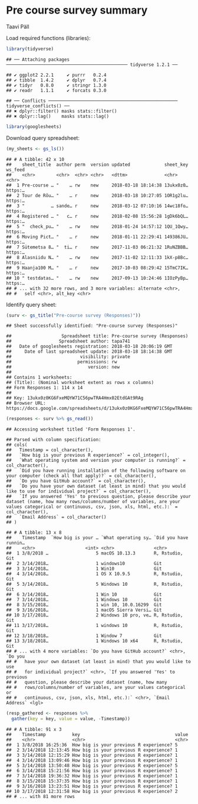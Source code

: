 Pre course survey summary
================
Taavi Päll

Load required functions (libraries):

``` r
library(tidyverse)
```

    ## ── Attaching packages ────────────────────────────────────────────── tidyverse 1.2.1 ──

    ## ✔ ggplot2 2.2.1     ✔ purrr   0.2.4
    ## ✔ tibble  1.4.2     ✔ dplyr   0.7.4
    ## ✔ tidyr   0.8.0     ✔ stringr 1.3.0
    ## ✔ readr   1.1.1     ✔ forcats 0.3.0

    ## ── Conflicts ───────────────────────────────────────────────── tidyverse_conflicts() ──
    ## ✖ dplyr::filter() masks stats::filter()
    ## ✖ dplyr::lag()    masks stats::lag()

``` r
library(googlesheets)
```

Download query spreadsheet:

``` r
(my_sheets <- gs_ls())
```

    ## # A tibble: 42 x 10
    ##    sheet_title  author perm  version updated             sheet_key ws_feed
    ##    <chr>        <chr>  <chr> <chr>   <dttm>              <chr>     <chr>  
    ##  1 Pre-course … "    … rw    new     2018-03-18 18:14:38 13ukx0z0… https:…
    ##  2 Tour de Rõu… "    … r     new     2018-03-18 10:27:05 1OR1g2lu… https:…
    ##  3 "          … sande… r     new     2018-03-12 07:10:16 14wc18fo… https:…
    ##  4 Registered … "   c… r     new     2018-02-08 15:56:28 1gDk6bQL… https:…
    ##  5 "  check_pu… "    … rw    new     2018-01-24 14:57:12 1QU_1Qwy… https:…
    ##  6 Moving Pict… "    … r     new     2018-01-11 22:29:41 149386JU… https:…
    ##  7 Sütemetsa 8… "  ti… r     new     2017-11-03 06:21:32 1RuNZBBB… https:…
    ##  8 Alasniidu N… "    … rw    new     2017-11-02 12:11:33 1kX-p8Bc… https:…
    ##  9 Haanja100 M… "    … r     new     2017-10-03 08:29:42 15TmC7IK… https:…
    ## 10 " testdatas… "    … rw    new     2017-09-13 10:24:46 1IOzPyBp… https:…
    ## # ... with 32 more rows, and 3 more variables: alternate <chr>,
    ## #   self <chr>, alt_key <chr>

Identify query sheet:

``` r
(surv <- gs_title("Pre-course survey (Responses)"))
```

    ## Sheet successfully identified: "Pre-course survey (Responses)"

    ##                   Spreadsheet title: Pre-course survey (Responses)
    ##                  Spreadsheet author: tapa741
    ##   Date of googlesheets registration: 2018-03-18 20:06:19 GMT
    ##     Date of last spreadsheet update: 2018-03-18 18:14:38 GMT
    ##                          visibility: private
    ##                         permissions: rw
    ##                             version: new
    ## 
    ## Contains 1 worksheets:
    ## (Title): (Nominal worksheet extent as rows x columns)
    ## Form Responses 1: 114 x 14
    ## 
    ## Key: 13ukx0z0KG6FxeMQYW71C56pwTRA4Hmx02EtdGAt9RAg
    ## Browser URL: https://docs.google.com/spreadsheets/d/13ukx0z0KG6FxeMQYW71C56pwTRA4Hmx02EtdGAt9RAg/

``` r
(responses <- surv %>% gs_read())
```

    ## Accessing worksheet titled 'Form Responses 1'.

    ## Parsed with column specification:
    ## cols(
    ##   Timestamp = col_character(),
    ##   `How big is your previous R experience?` = col_integer(),
    ##   `What operating system and version your computer is running?` = col_character(),
    ##   `Did you have running installation of the following software on your computer (check all that apply)?` = col_character(),
    ##   `Do you have GitHub account?` = col_character(),
    ##   `Do you have your own dataset (at least in mind) that you would like to use for individual project?` = col_character(),
    ##   `If you answered 'Yes' to previous question, please describe your dataset (name, how many rows/columns/number of variables, are your values categorical or continuous, csv, json, xls, html, etc.):` = col_character(),
    ##   `Email Address` = col_character()
    ## )

    ## # A tibble: 13 x 8
    ##    Timestamp  `How big is your … `What operating sy… `Did you have runnin…
    ##    <chr>                   <int> <chr>               <chr>                
    ##  1 3/8/2018 …                  5 macOS 10.13.3       R, Rstudio, Git      
    ##  2 3/14/2018…                  1 windows10           Git                  
    ##  3 3/14/2018…                  1 Win10               Git                  
    ##  4 3/14/2018…                  1 OS X 10.9.5         R, Rstudio, Git      
    ##  5 3/14/2018…                  5 Windows 10          R, Rstudio, Git      
    ##  6 3/14/2018…                  1 Win 10              Git                  
    ##  7 3/14/2018…                  1 Windows 10          Git                  
    ##  8 3/15/2018…                  1 win 10, 10.0.16299  Git                  
    ##  9 3/16/2018…                  1 macOS Sierra Versi… Git                  
    ## 10 3/17/2018…                  2 Windows 10 pro, ve… R, Rstudio, Git      
    ## 11 3/17/2018…                  1 windows 10          R, Rstudio, Git      
    ## 12 3/18/2018…                  1 Window 7            Git                  
    ## 13 3/18/2018…                  1 Windows 10 x64      R, Rstudio, Git      
    ## # ... with 4 more variables: `Do you have GitHub account?` <chr>, `Do you
    ## #   have your own dataset (at least in mind) that you would like to use
    ## #   for individual project?` <chr>, `If you answered 'Yes' to previous
    ## #   question, please describe your dataset (name, how many
    ## #   rows/columns/number of variables, are your values categorical or
    ## #   continuous, csv, json, xls, html, etc.):` <chr>, `Email Address` <lgl>

``` r
(resp_gathered <- responses %>% 
  gather(key = key, value = value, -Timestamp))
```

    ## # A tibble: 91 x 3
    ##    Timestamp          key                                    value
    ##    <chr>              <chr>                                  <chr>
    ##  1 3/8/2018 16:25:36  How big is your previous R experience? 5    
    ##  2 3/14/2018 12:13:45 How big is your previous R experience? 1    
    ##  3 3/14/2018 12:15:29 How big is your previous R experience? 1    
    ##  4 3/14/2018 13:09:46 How big is your previous R experience? 1    
    ##  5 3/14/2018 13:50:48 How big is your previous R experience? 5    
    ##  6 3/14/2018 15:21:56 How big is your previous R experience? 1    
    ##  7 3/14/2018 19:36:32 How big is your previous R experience? 1    
    ##  8 3/15/2018 15:37:35 How big is your previous R experience? 1    
    ##  9 3/16/2018 13:23:51 How big is your previous R experience? 1    
    ## 10 3/17/2018 12:31:58 How big is your previous R experience? 2    
    ## # ... with 81 more rows

